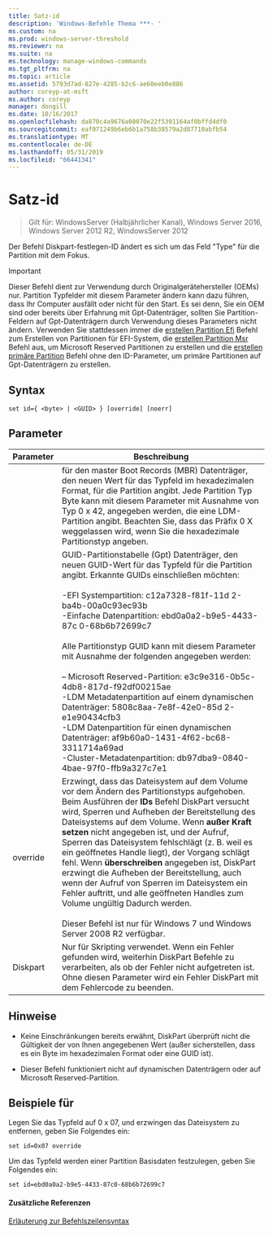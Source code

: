 ```yaml
---
title: Satz-id
description: 'Windows-Befehle Thema ***- '
ms.custom: na
ms.prod: windows-server-threshold
ms.reviewer: na
ms.suite: na
ms.technology: manage-windows-commands
ms.tgt_pltfrm: na
ms.topic: article
ms.assetid: 5793d7ad-827e-4285-b2c6-ae60eeb0e886
author: coreyp-at-msft
ms.author: coreyp
manager: dongill
ms.date: 10/16/2017
ms.openlocfilehash: da870c4a9676a08070e22f5391164af0bffd4df0
ms.sourcegitcommit: eaf071249b6eb6b1a758b38579a2d87710abfb54
ms.translationtype: MT
ms.contentlocale: de-DE
ms.lasthandoff: 05/31/2019
ms.locfileid: "66441341"
---
```

# <a name="set-id"></a>Satz-id

>Gilt für: WindowsServer (Halbjährlicher Kanal), Windows Server 2016, Windows Server 2012 R2, WindowsServer 2012

Der Befehl Diskpart-festlegen-ID ändert es sich um das Feld "Type" für die Partition mit dem Fokus.  
  
> [!IMPORTANT]  
> Dieser Befehl dient zur Verwendung durch Originalgerätehersteller \(OEMs\) nur. Partition Typfelder mit diesem Parameter ändern kann dazu führen, dass Ihr Computer ausfällt oder nicht für den Start. Es sei denn, Sie ein OEM sind oder bereits über Erfahrung mit Gpt-Datenträger, sollten Sie Partition-Feldern auf Gpt-Datenträgern durch Verwendung dieses Parameters nicht ändern. Verwenden Sie stattdessen immer die [erstellen Partition Efi](create-partition-efi.md) Befehl zum Erstellen von Partitionen für EFI-System, die [erstellen Partition Msr](create-partition-msr.md) Befehl aus, um Microsoft Reserved Partitionen zu erstellen und die [erstellen primäre Partition](create-partition-primary.md) Befehl ohne den ID-Parameter, um primäre Partitionen auf Gpt-Datenträgern zu erstellen.  
  
  
  
## <a name="syntax"></a>Syntax  
  
```  
set id={ <byte> | <GUID> } [override] [noerr]  
```  
  
## <a name="parameters"></a>Parameter  
  
| Parameter |                                                                                                                                                                                                                                                                                                                                                                   Beschreibung                                                                                                                                                                                                                                                                                                                                                                   |
|-----------|-------------------------------------------------------------------------------------------------------------------------------------------------------------------------------------------------------------------------------------------------------------------------------------------------------------------------------------------------------------------------------------------------------------------------------------------------------------------------------------------------------------------------------------------------------------------------------------------------------------------------------------------------------------------------------------------------------------------------------------------------|
|  <byte>   |                                                                                                                                                                                                       für den master Boot Records \(MBR\) Datenträger, den neuen Wert für das Typfeld im hexadezimalen Format, für die Partition angibt. Jede Partition Typ Byte kann mit diesem Parameter mit Ausnahme von Typ 0 x 42, angegeben werden, die eine LDM-Partition angibt. Beachten Sie, dass das Präfix 0 X weggelassen wird, wenn Sie die hexadezimale Partitionstyp angeben.                                                                                                                                                                                                       |
|  <GUID>   | GUID-Partitionstabelle \(Gpt\) Datenträger, den neuen GUID-Wert für das Typfeld für die Partition angibt. Erkannte GUIDs einschließen möchten:<br /><br />-EFI Systempartition: c12a7328\-f81f\-11d 2\-ba4b\-00a0c93ec93b<br />-Einfache Datenpartition: ebd0a0a2\-b9e5\-4433\-87c 0\-68b6b72699c7<br /><br />Alle Partitionstyp GUID kann mit diesem Parameter mit Ausnahme der folgenden angegeben werden:<br /><br />– Microsoft Reserved-Partition: e3c9e316\-0b5c\-4db8\-817d\-f92df00215ae<br />-LDM Metadatenpartition auf einem dynamischen Datenträger: 5808c8aa\-7e8f\-42e0\-85d 2\-e1e90434cfb3<br />-LDM Datenpartition für einen dynamischen Datenträger: af9b60a0\-1431\-4f62\-bc68\-3311714a69ad<br />-Cluster-Metadatenpartition: db97dba9\-0840\-4bae\-97f0\-ffb9a327c7e1 |
| override  |                                                                Erzwingt, dass das Dateisystem auf dem Volume vor dem Ändern des Partitionstyps aufgehoben. Beim Ausführen der **IDs** Befehl DiskPart versucht wird, Sperren und Aufheben der Bereitstellung des Dateisystems auf dem Volume. Wenn **außer Kraft setzen** nicht angegeben ist, und der Aufruf, Sperren das Dateisystem fehlschlägt \(z. B. weil es ein geöffnetes Handle liegt\), der Vorgang schlägt fehl. Wenn **überschreiben** angegeben ist, DiskPart erzwingt die Aufheben der Bereitstellung, auch wenn der Aufruf von Sperren im Dateisystem ein Fehler auftritt, und alle geöffneten Handles zum Volume ungültig Dadurch werden.<br /><br />Dieser Befehl ist nur für Windows 7 und Windows Server 2008 R2 verfügbar.                                                                 |
|   Diskpart   |                                                                                                                                                                                                                                                                    Nur für Skripting verwendet. Wenn ein Fehler gefunden wird, weiterhin DiskPart Befehle zu verarbeiten, als ob der Fehler nicht aufgetreten ist. Ohne diesen Parameter wird ein Fehler DiskPart mit dem Fehlercode zu beenden.                                                                                                                                                                                                                                                                    |
  
## <a name="remarks"></a>Hinweise  
  
-   Keine Einschränkungen bereits erwähnt, DiskPart überprüft nicht die Gültigkeit der von Ihnen angegebenen Wert \(außer sicherstellen, dass es ein Byte im hexadezimalen Format oder eine GUID ist\).  
  
-   Dieser Befehl funktioniert nicht auf dynamischen Datenträgern oder auf Microsoft Reserved-Partition.  
  
## <a name="BKMK_examples"></a>Beispiele für  
Legen Sie das Typfeld auf 0 x 07, und erzwingen das Dateisystem zu entfernen, geben Sie Folgendes ein:  
  
```  
set id=0x07 override  
```  
  
Um das Typfeld werden einer Partition Basisdaten festzulegen, geben Sie Folgendes ein:  
  
```  
set id=ebd0a0a2-b9e5-4433-87c0-68b6b72699c7  
```  
  
#### <a name="additional-references"></a>Zusätzliche Referenzen  
[Erläuterung zur Befehlszeilensyntax](command-line-syntax-key.md)  
  

  

